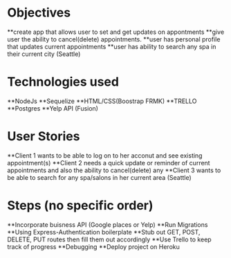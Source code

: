 # Objectives
**create app that allows user to set and get updates on appontments
**give user the ability to cancel(delete) appointments.
**user has personal profile that updates current appointments
**user has ability to search any spa in their current city (Seattle)

# Technologies used
**NodeJs
**Sequelize
**HTML/CSS(Boostrap FRMK)
**TRELLO
**Postgres
**Yelp API (Fusion)

# User Stories
**Client 1 wants to be able to log on to her acconut and see existing appointment(s)
**Client 2 needs a quick update or reminder of current appointments and also the ability to cancel(delete) any
**Client 3 wants to be able to search for any spa/salons in her current area (Seattle)

# Steps (no specific order)
**Incorporate buisness API (Google places or Yelp)
**Run Migrations
**Using Express-Authentication boilerplate
**Stub out GET, POST, DELETE, PUT routes then fill them out accordingly
**Use Trello to keep track of progress
**Debugging
**Deploy project on Heroku




